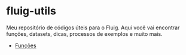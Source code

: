 # fluig-utils

Meu repositório de códigos úteis para o Fluig. Aqui você vai encontrar funções, datasets, dicas, processos de exemplos e muito mais.

- [Funções](funcoes/README.md)
